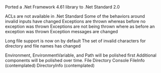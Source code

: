 Ported a .Net Framework 4.61 library to .Net Standard 2.0

ACLs are not available in .Net Standard
Some of the behaviors around invalid inputs have changed
   Exceptions are thrown whereas before no exception was thrown
   Exceptions are not being thrown where as before an exception was thrown
   Exception messages are changed
   
Long file support is now on by default
The set of invalid characters for directory and file names has changed

Environment, EnvironmentVariable, and Path will be polished first
Additional components will be polished over time.
   File
   Directory
   Console
   FileInfo (contemplated)
   DirectoryInfo (contemplated)